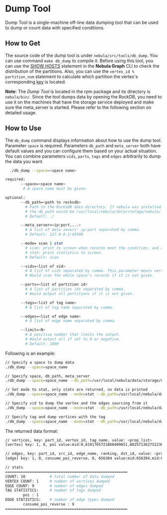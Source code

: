 # Dump Tool

Dump Tool is a single-machine off-line data dumping tool that can be used to dump or count data with specified conditions.

## How to Get

The source code of the dump tool is under `nebula/src/tools/db_dump`. You can use command `make db_dump` to compile it. Before using this tool, you can use the [SHOW HOSTS](../../../../../2.query-language/4.statement-syntax/3.utility-statements/show-syntax.md) statement in the **Nebula Graph** CLI to check the distribution of the partitions. Also, you can use the `vertex_id % partition_num` statement to calculate which partition the vertex's corresponding [key](../../../../../1.overview/3.design-and-architecture/2.storage-design.md) is located.

**Note:** The _Dump Tool_ is located in the rpm package and its directory is `nebula/bin/`. Since the tool dumps data by opening the RockDB, you need to use it on the machines that have the storage service deployed and make sure the meta_server is started. Please refer to the following section on detailed usage.

## How to Use

The `db_dump` command displays information about how to use the dump tool. Parameter `space` is required. Parameters `db_path` and `meta_server` both have default values and you can configure them based on your actual situation. You can combine parameters `vids`, `parts`, `tags` and `edges` arbitrarily to dump the data you want.

```bash
  ./db_dump --space=<space name>

required:
       --space=<space name>
        # A space name must be given.

optional:
       --db_path=<path to rocksdb>
         # Path to the RocksDB data directory. If nebula was installed in `/usr/local/nebula`,
         # the db_path would be /usr/local/nebula/data/storage/nebula/
         # Default: ./

       --meta_server=<ip:port,...>
         # A list of meta severs' ip:port separated by comma.
         # Default: 127.0.0.1:45500

       --mode= scan | stat
         # scan: print to screen when records meet the condition, and also print statistics to screen in final.
         # stat: print statistics to screen.
         # Default: scan

       --vids=<list of vid>
         # A list of vids separated by comma. This parameter means vertex_id/edge_src_id
         # Would scan the whole space's records if it is not given.

       --parts=<list of partition id>
         # A list of partition ids separated by comma.
         # Would output all partitions if it is not given.

       --tags=<list of tag name>
         # A list of tag name separated by comma.

       --edges=<list of edge name>
         # A list of edge name separated by comma.

       --limit=<N>
         # A positive number that limits the output.
         # Would output all if set to 0 or negative.
         # Default: 1000
```

Following is an example:

```bash
// Specify a space to dump data
./db_dump --space=space_name

// Specify space, db_path, meta_server
./db_dump --space=space_name --db_path=/usr/local/nebula/data/storage/nebula/ --meta_server=127.0.0.1:45513

// Set mode to stat, only stats are returned, no data is printed
./db_dump --space=space_name --mode=stat --db_path=/usr/local/nebula/data/storage/nebula/ --meta_server=127.0.0.1:45513

// Specify vid to dump the vertex and the edges sourcing from it
./db_dump --space=space_name --mode=stat --db_path=/usr/local/nebula/data/storage/nebula/ --meta_server=127.0.0.1:45513 --vids=123,456

// Specify tag and dump vertices with the tag 
./db_dump --space=space_name --mode=stat --db_path=/usr/local/nebula/data/storage/nebula/ --meta_server=127.0.0.1:45513 --tags=tag1,tag2

```

The returned data format:

```bash
// vertices, key: part_id, vertex_id, tag_name, value: <prop_list>
[vertex] key: 1, 0, poi value:mid:0,8191765721868409651,8025713627522363385,1993089399535188613,3926276052777355165,5123607763506443893,2990089379644866415,poi_name_0,上海,华东,30.2824,120.016,poi_stat_0,poi_fc_0,poi_sc_0,0,poi_star_0,

// edges, key: part_id, src_id, edge_name, ranking, dst_id, value: <prop_list>
[edge] key: 1, 0, consume_poi_reverse, 0, 656384 value:mid:656384,mid:0,7.19312,mid:656384,3897457441682646732,mun:656384,4038264117233984707,dun:656384,empe:656384,mobile:656384,gender:656384,age:656384,rs:656384,fpd:656384,0.75313,1.34433,fpd:656384,0.03567,7.56212,

// stats
=======================================================
COUNT: 10           # total number of data dumped
VERTEX COUNT: 1     # number of vertices dumped
EDGE COUNT: 9       # number of edges dumped
TAG STATISTICS:     # number of tags dumped
        poi : 1
EDGE STATISTICS:    # number of edge types dumped
        consume_poi_reverse : 9
=======================================================
```
